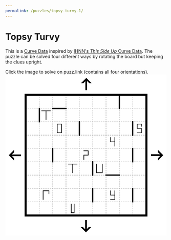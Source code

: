 ```yaml
---
permalink: /puzzles/topsy-turvy-1/
---
```


# Topsy Turvy

This is a [Curve Data](https://puzz.link/rules.html?curvedata) inspired by [IHNN's _This Side Up_ Curve Data](https://ihnnpuzzles.blogspot.com/2020/06/puzzle-147-this-side-up-curve-data.html). The puzzle can be solved four different ways by rotating the board but keeping the clues upright.

Click the image to solve on puzz.link (contains all four orientations).
[![Click to solve on puzz.link](../../images/puzzles/2024/topsyturvy.png)](https://puzz.link/p?curvedata/21/21/======================o=o==g0m=g3k0g==h5k7=l5h==l6h=4h0k==j8j=j8j==i0g2i=i2k==o=g1i6i==g3j1h=o==i4k=l7h=======================h7l=k4i==o=h1j3g==i6i1g=o==k2i=i2g0i==j8j=j8j==k0h4=h6l==h5l=7k5h==g0k3g=m0g==o=o======================/b0000040080001202000042000g0000200i0000000000000000900800001000840000808g000200400000000010010004000000008005002000000800ig0000000019002000000800k002000080000000g00g0000/3/3/d020/3/5/2a85285/3/4/2a8261/3/4/7a0200/2/4/aaa1/2/3/ba1/3/5/2a85280/3/5/7a05285/2/3/930)
